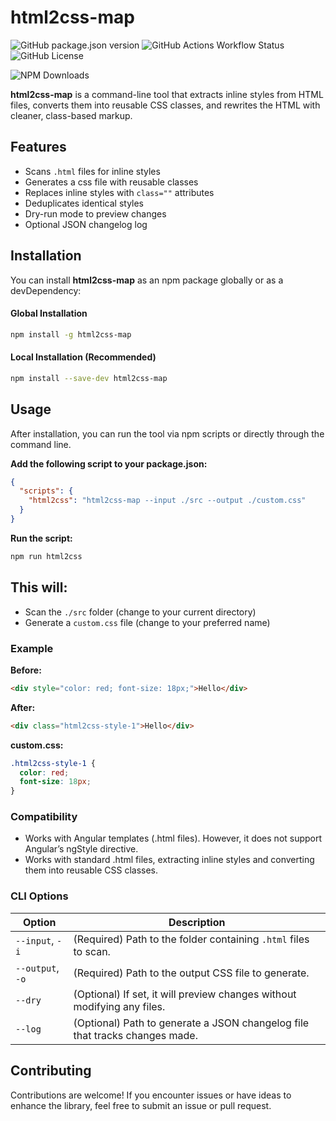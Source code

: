 # html2css-map

![GitHub package.json version](https://img.shields.io/github/package-json/v/andreasnicolaou/html2css-map)
![GitHub Actions Workflow Status](https://img.shields.io/github/actions/workflow/status/andreasnicolaou/html2css-map/build.yaml)
![GitHub License](https://img.shields.io/github/license/andreasnicolaou/html2css-map)

![NPM Downloads](https://img.shields.io/npm/dm/%40andreasnicolaou%2Fhtml2css-map)

**html2css-map** is a command-line tool that extracts inline styles from HTML files, converts them into reusable CSS classes, and rewrites the HTML with cleaner, class-based markup.

## Features

- Scans `.html` files for inline styles
- Generates a css file with reusable classes
- Replaces inline styles with `class=""` attributes
- Deduplicates identical styles
- Dry-run mode to preview changes
- Optional JSON changelog log

## Installation

You can install **html2css-map** as an npm package globally or as a devDependency:

#### Global Installation

```bash
npm install -g html2css-map
```

#### Local Installation (Recommended)

```bash
npm install --save-dev html2css-map
```

## Usage

After installation, you can run the tool via npm scripts or directly through the command line.

**Add the following script to your package.json:**

```json
{
  "scripts": {
    "html2css": "html2css-map --input ./src --output ./custom.css"
  }
}
```

**Run the script:**

```bash
npm run html2css
```

## This will:

- Scan the `./src` folder (change to your current directory)
- Generate a `custom.css` file (change to your preferred name)

### Example

**Before:**

```html
<div style="color: red; font-size: 18px;">Hello</div>
```

**After:**

```html
<div class="html2css-style-1">Hello</div>
```

**custom.css:**

```css
.html2css-style-1 {
  color: red;
  font-size: 18px;
}
```

### Compatibility

- Works with Angular templates (.html files). However, it does not support Angular’s ngStyle directive.
- Works with standard .html files, extracting inline styles and converting them into reusable CSS classes.

### CLI Options

| Option           | Description                                                                 |
| ---------------- | --------------------------------------------------------------------------- |
| `--input`, `-i`  | (Required) Path to the folder containing `.html` files to scan.             |
| `--output`, `-o` | (Required) Path to the output CSS file to generate.                         |
| `--dry`          | (Optional) If set, it will preview changes without modifying any files.     |
| `--log`          | (Optional) Path to generate a JSON changelog file that tracks changes made. |

## Contributing

Contributions are welcome! If you encounter issues or have ideas to enhance the library, feel free to submit an issue or pull request.

